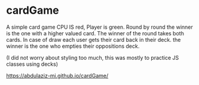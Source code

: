 # cardGame
A simple card game
CPU IS red, Player is green.
Round by round the winner is the one with a higher valued card.
The winner of the round takes both cards.
In case of draw each user gets their card back in their deck.
the winner is the one who empties their oppositions deck.


(I did not worry about styling too much, this was mostly to practice JS classes using decks)

https://abdulaziz-mi.github.io/cardGame/
